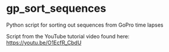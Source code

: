 # gp_sort_sequences
Python script for sorting out sequences from GoPro time lapses

Script from the YouTube tutorial video found here: https://youtu.be/O1EcfR_CbdU
